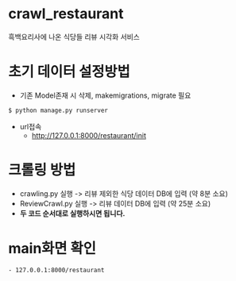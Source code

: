 # crawl_restaurant
흑백요리사에 나온 식당들 리뷰 시각화 서비스


# 초기 데이터 설정방법
- 기존 Model존재 시 삭제, makemigrations, migrate 필요
```sh
$ python manage.py runserver
```
- url접속
    - http://127.0.0.1:8000/restaurant/init
 
# 크롤링 방법
- crawling.py 실행 -> 리뷰 제외한 식당 데이터 DB에 입력 (약 8분 소요)
- ReviewCrawl.py 실행 -> 리뷰 데이터 DB에 입력 (약 25분 소요)
- **두 코드 순서대로 실행하시면 됩니다.**

# main화면 확인
    - 127.0.0.1:8000/restaurant
